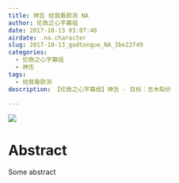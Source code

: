 ```yaml
---
title: 神舌 给我看欧派 NA
author: 伦敦之心字幕组
date: 2017-10-13 03:07:40
airdate: .na.character
slug: 2017-10-13_godtongue_NA_3be22f49
categories:
  - 伦敦之心字幕组
  - 神舌
tags:
  - 给我看欧派
description: 【伦敦之心字幕组】神舌 - 目标：吉木梨纱

---
```

![](/img/gakki.jpg)
# Abstract
Some abstract

